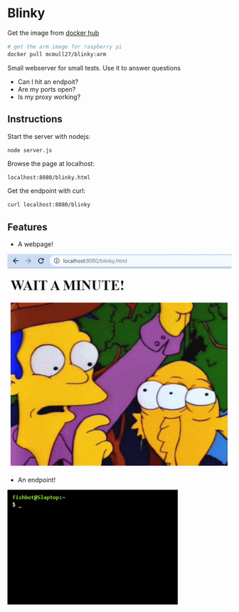 # Blinky

Get the image from [docker hub](https://hub.docker.com/r/mcmull27/blinky)
```bash
# get the arm image for raspberry pi
docker pull mcmull27/blinky:arm
```
Small webserver for small tests. Use it to answer questions
- Can I hit an endpoit?
- Are my ports open?
- Is my proxy working?

## Instructions

Start the server with nodejs:

```bash
node server.js
```

Browse the page at localhost:

```url
localhost:8080/blinky.html
```

Get the endpoint with curl:
```bash
curl localhost:8080/blinky
```

## Features
- A webpage!

![blinking](./public/blinking.gif)

- An endpoint!

![get_blinky](./public/get_blinky.gif)